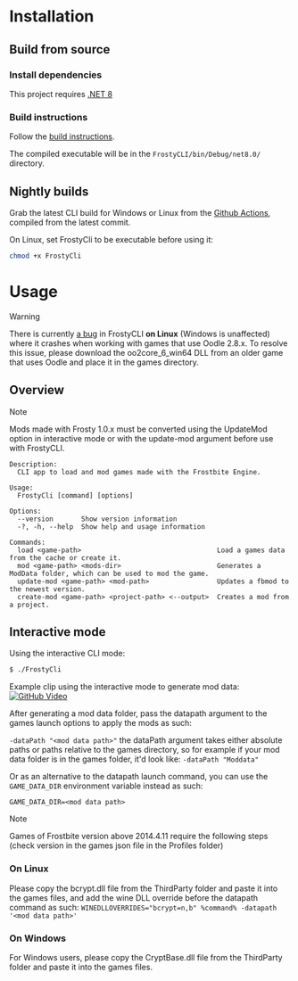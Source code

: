 # Installation

## Build from source

### Install dependencies
This project requires [.NET 8](https://learn.microsoft.com/en-us/dotnet/core/install/)

### Build instructions
Follow the [build instructions](https://github.com/FrostyToolsuite/FrostyToolsuite?tab=readme-ov-file#from-source).

The compiled executable will be in the `FrostyCLI/bin/Debug/net8.0/` directory.

## Nightly builds
Grab the latest CLI build for Windows or Linux from the [Github Actions](https://github.com/FrostyToolsuite/FrostyToolsuite/actions), compiled from the latest commit.

On Linux, set FrostyCli to be executable before using it:
```bash
chmod +x FrostyCli
```

# Usage
> [!WARNING]
> There is currently [a bug](https://github.com/McSimp/linoodle/issues/5) in FrostyCLI **on Linux** (Windows is unaffected) where it crashes when working with games that use Oodle 2.8.x. To resolve this issue, please download the oo2core_6_win64 DLL from an older game that uses Oodle and place it in the games directory.

## Overview
> [!NOTE]
> Mods made with Frosty 1.0.x must be converted using the UpdateMod option in interactive mode or with the update-mod argument before use with FrostyCLI.
```
Description:
  CLI app to load and mod games made with the Frostbite Engine.

Usage:
  FrostyCli [command] [options]

Options:
  --version       Show version information
  -?, -h, --help  Show help and usage information

Commands:
  load <game-path>                                  Load a games data from the cache or create it.
  mod <game-path> <mods-dir>                        Generates a ModData folder, which can be used to mod the game.
  update-mod <game-path> <mod-path>                 Updates a fbmod to the newest version.
  create-mod <game-path> <project-path> <--output>  Creates a mod from a project.
```

## Interactive mode
Using the interactive CLI mode:
```bash
$ ./FrostyCli
```
Example clip using the interactive mode to generate mod data:
[![GitHub Video](https://img.youtube.com/vi/Gy4sFT9FtVU/hqdefault.jpg)](https://youtu.be/Gy4sFT9FtVU)



After generating a mod data folder, pass the datapath argument to the games launch options to apply the mods as such:

```-dataPath "<mod data path>"```
the dataPath argument takes either absolute paths or paths relative to the games directory, so for example if your mod data folder is in the games folder, it'd look like:
```-dataPath "Moddata"```

Or as an alternative to the datapath launch command, you can use the `GAME_DATA_DIR` environment variable instead as such:

```GAME_DATA_DIR=<mod data path>```


> [!NOTE]
> Games of Frostbite version above 2014.4.11 require the following steps (check version in the games json file in the Profiles folder) 

### On Linux
Please copy the bcrypt.dll file from the ThirdParty folder and paste it into the games files, and add the wine DLL override before the datapath command as such:
```WINEDLLOVERRIDES="bcrypt=n,b" %command% -datapath '<mod data path>'```

### On Windows
For Windows users, please copy the CryptBase.dll file from the ThirdParty folder and paste it into the games files.
